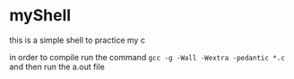 # myShell
this is a simple shell to practice my c 

in order to compile run the command `gcc -g -Wall -Wextra -pedantic *.c` and then run the a.out file
